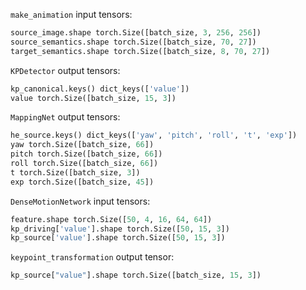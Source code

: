 `make_animation` input tensors:

```python
source_image.shape torch.Size([batch_size, 3, 256, 256])
source_semantics.shape torch.Size([batch_size, 70, 27])
target_semantics.shape torch.Size([batch_size, 8, 70, 27])
```

`KPDetector` output tensors:

```python
kp_canonical.keys() dict_keys(['value'])
value torch.Size([batch_size, 15, 3])
```

`MappingNet` output tensors:

```python
he_source.keys() dict_keys(['yaw', 'pitch', 'roll', 't', 'exp'])
yaw torch.Size([batch_size, 66])
pitch torch.Size([batch_size, 66])
roll torch.Size([batch_size, 66])
t torch.Size([batch_size, 3])
exp torch.Size([batch_size, 45])
```

`DenseMotionNetwork` input tensors:

```python
feature.shape torch.Size([50, 4, 16, 64, 64])
kp_driving['value'].shape torch.Size([50, 15, 3])
kp_source['value'].shape torch.Size([50, 15, 3])
```

`keypoint_transformation` output tensor:

```python
kp_source["value"].shape torch.Size([batch_size, 15, 3])
```
